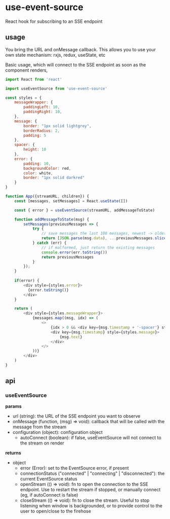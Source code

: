 # use-event-source
React hook for subscribing to an SSE endpoint


## usage
You bring the URL and onMessage callback. This allows you to use your own state mechanism: rxjs, redux, useState, etc

Basic usage, which will connect to the SSE endpoint as soon as the component renders,
```js
import React from 'react'

import useEventSource from 'use-event-source'

const styles = {
    messageWrapper: {
        paddingLeft: 10,
        paddingRight: 10,
    },
    message: {
        border: "1px solid lightgrey",
        borderRadius: 2,
        padding: 5
    },
    spacer: {
        height: 10
    },
    error: {
        padding: 10,
        backgroundColor: red,
        color: white,
        border: "1px solid darkred"
    }
}

function App({streamURL, children}) {
    const [messages, setMessages] = React.useState([])

    const { error } = useEventSource(streamURL, addMessageToState)

    function addMessageToState(msg) {
        setMessages(previousMessages => {
            try {
                // save messages the last 100 messages, newest -> oldest
                return [JSON.parse(msg.data), ...previousMessages.slice(0, 99)]
            } catch (err) {
                // if malformed, just return the existing messages
                console.error(err.toString())
                return previousMessages
            }
        });
    }
    
    if(error) {
        <div style={styles.error}>
          {error.toString()}
        </div>
    }

    return (
        <div style={styles.messageWrapper}>
            {messages.map((msg, idx) => (
                <>
                    {idx > 0 && <div key={msg.timestamp + '-spacer'} style={styles.spacer} />}
                    <div key={msg.timestamp} style={styles.message}>
                        {msg.text}
                    </div>
                </>
            ))}
        </div>
    )
}
```


## api

### useEventSource
**params**
- url (string): the URL of the SSE endpoint you want to observe
- onMessage (function, (msg) => void): callback that will be called with the message from the stream
- configuration (object): configuration object
  - autoConnect (boolean): if false, useEventSource will not connect to the stream on render
  
**returns**
- object
  - error (Error): set to the EventSource error, if present
  - connectionStatus ("connected" | "connecting" | "disconnected"): the current EventSource status
  - openStream (() => void): fn to open the connection to the SSE endpoint. Use to restart the stream if stopped, or manually connect (eg, if autoConnect is false)
  - closeStream (() => void): fn to close the stream. Useful to stop listening when window is backgrounded, or to provide control to the user to open/close to the firehose
  
